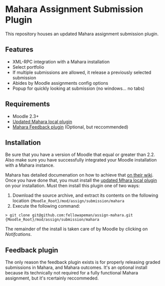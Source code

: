 # Mahara Assignment Submission Plugin

This repository houses an updated Mahara assignment submission plugin.

## Features

- XML-RPC integration with a Mahara installation
- Select portfolio
- If multiple submissions are allowed, it release a previously selected submission
- Abides by Moodle assignments config options
- Popup for quickly looking at submission (no windows... no tabs)

## Requirements

- Moodle 2.3+
- [Updated Mahara local plugin][1]
- [Mahara Feedback plugin][2] (Optional, but reccommended)

## Installation

Be sure that you have a version of Moodle that equal or greater than 2.2. Also make sure you have successfully
integrated your Moodle installation with a Mahara instance.

Mahara has detailed documenation on how to achieve that [on their wiki][3]. Once you have done that, you must
install the [updated Mhara local plugin][1] on your installation. Must then install this plugin one of two ways:

1. Download the source archive, and extract its contents on the following location `{Moodle_Root}/mod/assign/submission/mahara`
2. Execute the following command:

```
> git clone git@github.com:fellowapeman/assign-mahara.git {Moodle_Root}/mod/assign/submission/mahara
```

The remainder of the install is taken care of by Moodle by clicking on _Notifcations_.

## Feedback plugin

The only reason the feedback plugin exists is for properly releasing graded submissions in Mahara,
and Mahara outcomes. It's an optional install because its technically not required for a fully functional
Mahara assignment, but it's rcertainly reccommeded.

[1]: https://github.com/fellowapeman/local-mahara
[2]: https://github.com/fellowapeman/assign-mahara-feedback
[3]: https://wiki.mahara.org/index.php/System_Administrator's_Guide/Moodle//Mahara_Integration/View_Submission#Moodle_.26_Mahara_plugins_for_Portfolio_assignment_submission
